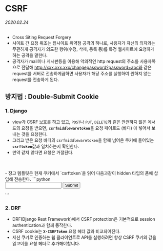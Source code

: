 # CSRF 

###### 2020.02.24

- Cross Siting Request Forgery
- 사이트 간 요청 위조는 웹사이트 취약점 공격의 하나로, 사용자가 자신의 의지와는 무관하게 공격자가 의도한 행위(수정, 삭제, 등록 등)를 특정 웹사이트에 요청하게 하는 공격을 말한다.
- 공격자가 mail이나 게시판등을 이용해 악의적인 http request의 주소를 사용자쪽으로 전달해 http://xxx.xxx.xxx/changepassword?password=abc와 같은 request를 서버로 전송하게끔하면 사용자가 해당 주소를 실행하여 원하지 않는 request를 전송하게 된다.

## 방지법 : Double-Submit Cookie

### 1. Django

- view가 CSRF 보호를 하고 있고, `POST`나 `PUT`, `DELETE`와 같은 안전하지 않은 메서드의 요청을 받으면, <strong>`csrfmiddlewaretoken`</strong>을 요청 페이로드 (바디) 에 넣어서 보내는 것을 요청한다.
- 그리고 받은 요청 바디의 `csrfmiddlewaretoken`을 함께 넘어온 쿠키에 들어있는 <strong>`csrftoken`</strong>값과 일치하는지 확인한다.
- 만약 같지 않다면 요청은 거절된다.
<br />
<br />
- 장고 템플릿은 현재 쿠키에서 `csrftoken`을 읽어 다음과같이 hidden 타입의 폼에 삽입해 전송한다.
    ```python
    <form action="https://tweeter.com/tweet" method="POST">
    <input type="hidden" name="csrfmiddlewaretoken" value="nc98P987bcpncYhoadjoiydc9ajDlcn">
    <input type="text" name="tweet">
    <input type="submit">
    </form>
    ```

### 2. DRF

- DRF(Django Rest Framework)에서 CSRF protection은 기본적으로 session authentication과 함께 동작한다.
- CSRF cookie는 <strong>`X-CSRFToken`</strong> 요청 헤더 값과 비교되어진다.
- 세션 쿠키로 인증하는 웹 클라이언트로 API를 실행하려면 항상 CSRF 쿠키의 값을 읽고이를 요청 헤더로 추가해야합니다.